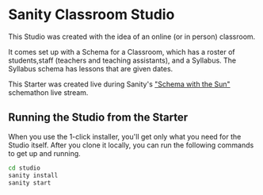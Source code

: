 # Sanity Classroom Studio

This Studio was created with the idea of an online (or in person) classroom.

It comes set up with a Schema for a Classroom, which has a roster of students,staff (teachers and teaching assistants), and a Syllabus. The Syllabus schema has lessons that are given dates.

This Starter was created live during Sanity's ["Schema with the Sun"](https://www.twitch.tv/videos/748571021) schemathon live stream.

## Running the Studio from the Starter

When you use the 1-click installer, you'll get only what you need for the Studio itself. After you clone it locally, you can run the following commands to get up and running.

```sh
cd studio
sanity install
sanity start
```

